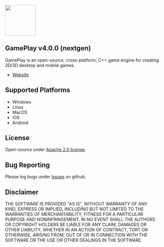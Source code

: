 <img src="https://raw.githubusercontent.com/gameplay3d/GamePlay/master/gameplay/res/icon.png" width=100/>

## GamePlay v4.0.0 (nextgen)

GamePlay is an open-source, cross-platform, C++ game engine for creating 2D/3D desktop and mobile games.

- [Website](http://www.gameplay3d.io/)

## Supported Platforms
- Windows
- Linux 
- MacOS
- iOS
- Android

## License
Open-source under [Apache 2.0 license](http://www.tldrlegal.com/license/apache-license-2.0-%28apache-2.0%29).

## Bug Reporting
Please log bugs under [Issues](https://github.com/gameplay3d/GamePlay/issues) on github.

## Disclaimer
THE SOFTWARE IS PROVIDED "AS IS", WITHOUT WARRANTY OF ANY KIND, EXPRESS OR IMPLIED, 
INCLUDING BUT NOT LIMITED TO THE WARRANTIES OF MERCHANTABILITY, FITNESS FOR A 
PARTICULAR PURPOSE AND NONINFRINGEMENT. IN NO EVENT SHALL THE AUTHORS OR COPYRIGHT 
HOLDERS BE LIABLE FOR ANY CLAIM, DAMAGES OR OTHER LIABILITY, WHETHER IN AN ACTION OF CONTRACT, 
TORT OR OTHERWISE, ARISING FROM, OUT OF OR IN CONNECTION WITH THE SOFTWARE OR THE USE OR 
OTHER DEALINGS IN THE SOFTWARE.
